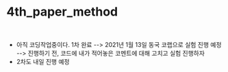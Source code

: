 # 4th_paper_method
<br/>

* 아직 코딩작업중이다. 1차 완료 --> 2021년 1월 13일 동국 코랩으로 실험 진행 예정 --> 진행하기 전, 코드에 내가 적어놓은 코멘트에 대해 고치고 실험 진행하자
* 2차도 내일 진행 예정
